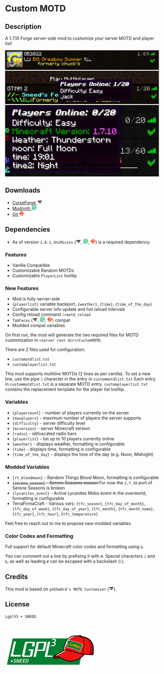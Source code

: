 # Custom MOTD

## Description

A 1.7.10 Forge server-side mod to customize your server MOTD and player list!

![image](images/screenshot1.png)
![image](images/screenshot2.png) ![image](images/screenshot3.png)

## Downloads
* [CurseForge ![curse](images/icons/curse.png)](https://www.curseforge.com/minecraft/mc-mods/custom-motd)
* [Modrinth ![modrinth](images/icons/modrinth.png)](https://modrinth.com/mod/custom-motd-1.7)
* [Git ![git](images/icons/git.png)](https://github.com/JackOfNoneTrades/CustomMOTD/releases)

## Dependencies

* As of version `1.0.1`, `UniMixins` ([![curse](images/icons/curse.png)](https://www.curseforge.com/minecraft/mc-mods/unimixins), [![modrinth](images/icons/modrinth.png)](https://modrinth.com/mod/unimixins/versions), [![git](images/icons/git.png)](https://github.com/LegacyModdingMC/UniMixins/releases)) is a required dependency.

### Features
* Vanilla Compatible
* Customizable Random MOTDs
* Customizable `PlayerList` tooltip

### New Features
* Mod is fully server-side
* `{playerlist}` variable backport, `{weather}`, `{time}`, `{time_of_the_day}`
* Configurable server info update and hot reload intervals
* Config reload command `/cmotd_reload`
* `TabFaces` ([![curse](images/icons/curse.png)](https://www.curseforge.com/minecraft/mc-mods/tabfaces), [![modrinth](images/icons/modrinth.png)](https://modrinth.com/mod/tabfaces), [![git](images/icons/git.png)](https://github.com/JackOfNoneTrades/TabFaces/releases)) compat
* Modded compat variables

On first run, the mod will generate the two required files for MOTD customization in `<server root dir>/CustomMOTD`.

There are 2 files used for configuration:
* `customotdlist.txt`
* `customplayerlist.txt`

This mod supports multiline MOTDs (2 lines as per vanilla). To set a new line, use the pipe `|` character in the entry in `custommotdlist.txt`
Each entry in `custommotdlist.txt` is a separate MOTD entry.
`customplayerlist.txt` contains the replacement template for the player list tooltip.

### Variables
* `{playercount}` - number of players currently on the server
* `{maxplayers}` - maximum number of players the server supports
* `{difficulty}` - server difficulty level
* `{mcversion}` - server Minecraft version
* `{radio}` - obfuscated radio bars
* `{playerlist}` - list up to 10 players currently online
* `{weather}` - displays weather, formatting is configurable
* `{time}` - displays time, formatting is configurable
* `{time_of_the_day}` - displays the time of the day (e.g. Noon, Midnight)

### Modded Variables
* `{rt_bloodmoon}` - Random Things Blood Moon, formatting is configurable
* <del>`{serene_season}` - Serene Seasons season </del> For now the `1.7.10` port of Serene Seasons is broken
* `{lycanites_event}` - Active Lycanites Mobs event in the overworld, formatting is configurable
* TerraFirmaCraft - Various vars: `{tfc_season}`, `{tfc_day_of_month}`, `{tfc_day_of_week}`, `{tfc_day_of_year}`, `{tfc_month}`, `{tfc_month_name}`, `{tfc_year}`, `{tfc_hour}`, `{tfc_temperature}`

Feel free to reach out to me to propose new modded variables.

### Color Codes and Formatting
Full support for default Minecraft color codes and formatting using `&`.

You can comment out a line by prefixing it with `#`.
Special characters `|` and `&`, as well as leading `#` can be escaped with a backslash (`\`).

## Credits
This mod is based on `p455w0rd's MOTD Customizer` ([![curse](images/icons/curse.png)](https://www.curseforge.com/minecraft/mc-mods/p455w0rds-motd-customizer)).

## License

`LgplV3 + SNEED`.

<br>

![license](images/lgplsneed_small.png)
